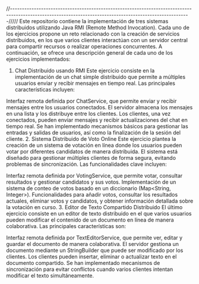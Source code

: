 //---------------------------------------------------------------------------------------------------------------------------------------------------------/////
Este repositorio contiene la implementación de tres sistemas distribuidos utilizando Java RMI (Remote Method Invocation). Cada uno de los ejercicios propone un reto relacionado con la creación de servicios distribuidos, en los que varios clientes interactúan con un servidor central para compartir recursos o realizar operaciones concurrentes. A continuación, se ofrece una descripción general de cada uno de los ejercicios implementados:

1. Chat Distribuido usando RMI
Este ejercicio consiste en la implementación de un chat simple distribuido que permite a múltiples usuarios enviar y recibir mensajes en tiempo real. Las principales características incluyen:

Interfaz remota definida por ChatService, que permite enviar y recibir mensajes entre los usuarios conectados.
El servidor almacena los mensajes en una lista y los distribuye entre los clientes.
Los clientes, una vez conectados, pueden enviar mensajes y recibir actualizaciones del chat en tiempo real.
Se han implementado mecanismos básicos para gestionar las entradas y salidas de usuarios, así como la finalización de la sesión del cliente.
2. Sistema Distribuido de Voto Online
Este ejercicio plantea la creación de un sistema de votación en línea donde los usuarios pueden votar por diferentes candidatos de manera distribuida. El sistema está diseñado para gestionar múltiples clientes de forma segura, evitando problemas de sincronización. Las funcionalidades clave incluyen:

Interfaz remota definida por VotingService, que permite votar, consultar resultados y gestionar candidatos y sus votos.
Implementación de un sistema de conteo de votos basado en un diccionario (Map<String, Integer>).
Funcionalidades para añadir votos, consultar los resultados actuales, eliminar votos y candidatos, y obtener información detallada sobre la votación en curso.
3. Editor de Texto Compartido Distribuido
El último ejercicio consiste en un editor de texto distribuido en el que varios usuarios pueden modificar el contenido de un documento en línea de manera colaborativa. Las principales características son:

Interfaz remota definida por TextEditorService, que permite ver, editar y guardar el documento de manera colaborativa.
El servidor gestiona un documento mediante un StringBuilder que puede ser modificado por los clientes.
Los clientes pueden insertar, eliminar o actualizar texto en el documento compartido.
Se han implementado mecanismos de sincronización para evitar conflictos cuando varios clientes intentan modificar el texto simultáneamente.
